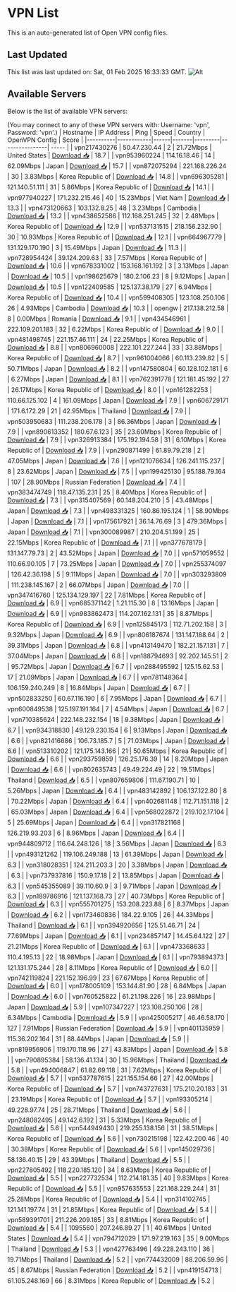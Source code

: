 # VPN List

This is an auto-generated list of Open VPN config files.

## Last Updated

This list was last updated on: Sat, 01 Feb 2025 16:33:33 GMT.
![Alt](https://repobeats.axiom.co/api/embed/186b98318ef1479477931607c1ad7d823f12451f.svg "Repobeats analytics image")

## Available Servers

Below is the list of available VPN servers:

(You may connect to any of these VPN servers with: Username: 'vpn', Password: 'vpn'.)
| Hostname | IP Address | Ping | Speed | Country | OpenVPN Config | Score |
|----------|------------|------|-------|---------|----------------| ----- |
| vpn217430276 | 50.47.230.44 | 2 | 21.72Mbps | United States | [Download 📥](./configs/server_0_US.ovpn) | 18.7 |
| vpn953960224 | 114.16.18.46 | 14 | 62.09Mbps | Japan | [Download 📥](./configs/server_1_JP.ovpn) | 15.7 |
| vpn872075294 | 221.168.226.24 | 30 | 3.83Mbps | Korea Republic of | [Download 📥](./configs/server_2_KR.ovpn) | 14.8 |
| vpn696305281 | 121.140.51.111 | 31 | 5.86Mbps | Korea Republic of | [Download 📥](./configs/server_3_KR.ovpn) | 14.1 |
| vpn977940227 | 171.232.215.46 | 40 | 15.23Mbps | Viet Nam | [Download 📥](./configs/server_4_VN.ovpn) | 13.3 |
| vpn473120663 | 103.132.8.25 | 48 | 3.23Mbps | Cambodia | [Download 📥](./configs/server_5_KH.ovpn) | 13.2 |
| vpn438652586 | 112.168.251.245 | 32 | 2.48Mbps | Korea Republic of | [Download 📥](./configs/server_6_KR.ovpn) | 12.9 |
| vpn537131515 | 218.156.232.90 | 30 | 10.93Mbps | Korea Republic of | [Download 📥](./configs/server_7_KR.ovpn) | 12.1 |
| vpn664967779 | 131.129.170.190 | 3 | 15.49Mbps | Japan | [Download 📥](./configs/server_8_JP.ovpn) | 11.3 |
| vpn728954424 | 39.124.209.63 | 33 | 7.57Mbps | Korea Republic of | [Download 📥](./configs/server_9_KR.ovpn) | 10.6 |
| vpn678331002 | 153.168.161.192 | 3 | 3.13Mbps | Japan | [Download 📥](./configs/server_10_JP.ovpn) | 10.5 |
| vpn198625679 | 180.2.106.23 | 8 | 9.12Mbps | Japan | [Download 📥](./configs/server_11_JP.ovpn) | 10.5 |
| vpn122409585 | 125.137.38.179 | 27 | 6.94Mbps | Korea Republic of | [Download 📥](./configs/server_12_KR.ovpn) | 10.4 |
| vpn599408305 | 123.108.250.106 | 26 | 4.93Mbps | Cambodia | [Download 📥](./configs/server_13_KH.ovpn) | 10.3 |
| opengw | 217.138.212.58 | 8 | 0.00Mbps | Romania | [Download 📥](./configs/server_14_RO.ovpn) | 9.1 |
| vpn434546961 | 222.109.201.183 | 32 | 6.22Mbps | Korea Republic of | [Download 📥](./configs/server_15_KR.ovpn) | 9.0 |
| vpn481498745 | 221.157.46.111 | 24 | 22.25Mbps | Korea Republic of | [Download 📥](./configs/server_16_KR.ovpn) | 8.8 |
| vpn806960008 | 222.101.227.244 | 33 | 33.88Mbps | Korea Republic of | [Download 📥](./configs/server_17_KR.ovpn) | 8.7 |
| vpn961004066 | 60.113.239.82 | 5 | 50.71Mbps | Japan | [Download 📥](./configs/server_18_JP.ovpn) | 8.2 |
| vpn147580804 | 60.128.102.181 | 6 | 6.27Mbps | Japan | [Download 📥](./configs/server_19_JP.ovpn) | 8.1 |
| vpn762391778 | 121.181.45.192 | 27 | 26.17Mbps | Korea Republic of | [Download 📥](./configs/server_20_KR.ovpn) | 8.0 |
| vpn161282253 | 110.66.125.102 | 4 | 161.09Mbps | Japan | [Download 📥](./configs/server_21_JP.ovpn) | 7.9 |
| vpn606729171 | 171.6.172.29 | 21 | 42.95Mbps | Thailand | [Download 📥](./configs/server_22_TH.ovpn) | 7.9 |
| vpn503950683 | 111.238.206.178 | 3 | 86.36Mbps | Japan | [Download 📥](./configs/server_23_JP.ovpn) | 7.9 |
| vpn890613352 | 180.67.6.123 | 35 | 23.60Mbps | Korea Republic of | [Download 📥](./configs/server_24_KR.ovpn) | 7.9 |
| vpn326913384 | 175.192.194.58 | 31 | 6.10Mbps | Korea Republic of | [Download 📥](./configs/server_25_KR.ovpn) | 7.9 |
| vpn290871499 | 61.89.79.218 | 2 | 47.05Mbps | Japan | [Download 📥](./configs/server_26_JP.ovpn) | 7.6 |
| vpn121076634 | 126.241.115.237 | 8 | 23.62Mbps | Japan | [Download 📥](./configs/server_27_JP.ovpn) | 7.5 |
| vpn199425130 | 95.188.79.164 | 107 | 28.90Mbps | Russian Federation | [Download 📥](./configs/server_28_RU.ovpn) | 7.4 |
| vpn383474749 | 118.47.135.231 | 25 | 8.40Mbps | Korea Republic of | [Download 📥](./configs/server_29_KR.ovpn) | 7.3 |
| vpn315407569 | 60.148.204.210 | 5 | 43.48Mbps | Japan | [Download 📥](./configs/server_30_JP.ovpn) | 7.3 |
| vpn498331325 | 160.86.195.124 | 1 | 58.90Mbps | Japan | [Download 📥](./configs/server_31_JP.ovpn) | 7.1 |
| vpn175617921 | 36.14.76.69 | 3 | 479.36Mbps | Japan | [Download 📥](./configs/server_32_JP.ovpn) | 7.1 |
| vpn300089987 | 210.204.51.199 | 25 | 22.15Mbps | Korea Republic of | [Download 📥](./configs/server_33_KR.ovpn) | 7.1 |
| vpn377678179 | 131.147.79.73 | 2 | 43.52Mbps | Japan | [Download 📥](./configs/server_34_JP.ovpn) | 7.0 |
| vpn571059552 | 110.66.90.105 | 7 | 73.25Mbps | Japan | [Download 📥](./configs/server_35_JP.ovpn) | 7.0 |
| vpn255374097 | 126.42.36.198 | 5 | 9.11Mbps | Japan | [Download 📥](./configs/server_36_JP.ovpn) | 7.0 |
| vpn303293809 | 111.238.145.167 | 2 | 66.07Mbps | Japan | [Download 📥](./configs/server_37_JP.ovpn) | 7.0 |
| vpn347416760 | 125.134.129.197 | 22 | 7.81Mbps | Korea Republic of | [Download 📥](./configs/server_38_KR.ovpn) | 6.9 |
| vpn685371142 | 1.21.115.30 | 8 | 13.16Mbps | Japan | [Download 📥](./configs/server_39_JP.ovpn) | 6.9 |
| vpn983862473 | 114.207.162.131 | 35 | 8.87Mbps | Korea Republic of | [Download 📥](./configs/server_40_KR.ovpn) | 6.9 |
| vpn125845173 | 112.71.202.158 | 3 | 9.32Mbps | Japan | [Download 📥](./configs/server_41_JP.ovpn) | 6.9 |
| vpn806187674 | 131.147.188.64 | 2 | 39.31Mbps | Japan | [Download 📥](./configs/server_42_JP.ovpn) | 6.8 |
| vpn413149470 | 182.21.157.131 | 7 | 37.04Mbps | Japan | [Download 📥](./configs/server_43_JP.ovpn) | 6.8 |
| vpn188794693 | 92.202.145.51 | 2 | 95.72Mbps | Japan | [Download 📥](./configs/server_44_JP.ovpn) | 6.7 |
| vpn288495592 | 125.15.62.53 | 17 | 21.09Mbps | Japan | [Download 📥](./configs/server_45_JP.ovpn) | 6.7 |
| vpn781148364 | 106.159.240.249 | 8 | 16.84Mbps | Japan | [Download 📥](./configs/server_46_JP.ovpn) | 6.7 |
| vpn502833250 | 60.67.116.190 | 6 | 7.95Mbps | Japan | [Download 📥](./configs/server_47_JP.ovpn) | 6.7 |
| vpn600849538 | 125.197.191.164 | 7 | 4.54Mbps | Japan | [Download 📥](./configs/server_48_JP.ovpn) | 6.7 |
| vpn710385624 | 222.148.232.154 | 18 | 9.38Mbps | Japan | [Download 📥](./configs/server_49_JP.ovpn) | 6.7 |
| vpn934318830 | 49.129.230.154 | 6 | 9.13Mbps | Japan | [Download 📥](./configs/server_50_JP.ovpn) | 6.6 |
| vpn821416686 | 106.73.185.7 | 5 | 71.03Mbps | Japan | [Download 📥](./configs/server_51_JP.ovpn) | 6.6 |
| vpn513310202 | 121.175.143.166 | 21 | 50.65Mbps | Korea Republic of | [Download 📥](./configs/server_52_KR.ovpn) | 6.6 |
| vpn293759859 | 126.25.176.39 | 14 | 8.20Mbps | Japan | [Download 📥](./configs/server_53_JP.ovpn) | 6.6 |
| vpn802635743 | 49.49.224.49 | 22 | 19.51Mbps | Thailand | [Download 📥](./configs/server_54_TH.ovpn) | 6.5 |
| vpn807659806 | 111.67.190.71 | 10 | 5.26Mbps | Japan | [Download 📥](./configs/server_55_JP.ovpn) | 6.4 |
| vpn483142892 | 106.137.122.80 | 8 | 70.22Mbps | Japan | [Download 📥](./configs/server_56_JP.ovpn) | 6.4 |
| vpn402681148 | 112.71.151.118 | 2 | 65.03Mbps | Japan | [Download 📥](./configs/server_57_JP.ovpn) | 6.4 |
| vpn568022872 | 219.102.17.104 | 5 | 25.69Mbps | Japan | [Download 📥](./configs/server_58_JP.ovpn) | 6.4 |
| vpn317821168 | 126.219.93.203 | 6 | 8.96Mbps | Japan | [Download 📥](./configs/server_59_JP.ovpn) | 6.4 |
| vpn944809712 | 116.64.248.126 | 18 | 3.56Mbps | Japan | [Download 📥](./configs/server_60_JP.ovpn) | 6.3 |
| vpn493121262 | 119.106.249.188 | 13 | 61.39Mbps | Japan | [Download 📥](./configs/server_61_JP.ovpn) | 6.3 |
| vpn318028351 | 124.211.203.3 | 20 | 3.38Mbps | Japan | [Download 📥](./configs/server_62_JP.ovpn) | 6.3 |
| vpn737937816 | 150.9.17.18 | 2 | 13.85Mbps | Japan | [Download 📥](./configs/server_63_JP.ovpn) | 6.3 |
| vpn545355089 | 39.110.60.9 | 3 | 9.71Mbps | Japan | [Download 📥](./configs/server_64_JP.ovpn) | 6.3 |
| vpn189786916 | 121.137.168.73 | 27 | 40.73Mbps | Korea Republic of | [Download 📥](./configs/server_65_KR.ovpn) | 6.3 |
| vpn555701275 | 153.208.223.88 | 6 | 8.37Mbps | Japan | [Download 📥](./configs/server_66_JP.ovpn) | 6.2 |
| vpn173460836 | 184.22.9.105 | 26 | 44.33Mbps | Thailand | [Download 📥](./configs/server_67_TH.ovpn) | 6.1 |
| vpn394920656 | 125.51.46.71 | 24 | 77.69Mbps | Japan | [Download 📥](./configs/server_68_JP.ovpn) | 6.1 |
| vpn234857147 | 14.45.64.122 | 27 | 21.21Mbps | Korea Republic of | [Download 📥](./configs/server_69_KR.ovpn) | 6.1 |
| vpn473368633 | 110.4.195.13 | 22 | 18.98Mbps | Japan | [Download 📥](./configs/server_70_JP.ovpn) | 6.1 |
| vpn793894373 | 121.131.175.244 | 28 | 8.11Mbps | Korea Republic of | [Download 📥](./configs/server_71_KR.ovpn) | 6.0 |
| vpn742119824 | 221.152.196.99 | 23 | 67.67Mbps | Korea Republic of | [Download 📥](./configs/server_72_KR.ovpn) | 6.0 |
| vpn178005109 | 153.144.81.90 | 28 | 6.84Mbps | Japan | [Download 📥](./configs/server_73_JP.ovpn) | 6.0 |
| vpn760525822 | 61.21.198.226 | 16 | 23.98Mbps | Japan | [Download 📥](./configs/server_74_JP.ovpn) | 5.9 |
| vpn107347227 | 123.108.250.106 | 28 | 6.34Mbps | Cambodia | [Download 📥](./configs/server_75_KH.ovpn) | 5.9 |
| vpn425005217 | 46.46.58.170 | 127 | 7.91Mbps | Russian Federation | [Download 📥](./configs/server_76_RU.ovpn) | 5.9 |
| vpn401135959 | 115.36.202.164 | 31 | 88.44Mbps | Japan | [Download 📥](./configs/server_77_JP.ovpn) | 5.9 |
| vpn819956906 | 119.170.118.96 | 27 | 43.83Mbps | Japan | [Download 📥](./configs/server_78_JP.ovpn) | 5.8 |
| vpn790895384 | 58.136.41.134 | 30 | 15.96Mbps | Thailand | [Download 📥](./configs/server_79_TH.ovpn) | 5.8 |
| vpn494006847 | 61.82.69.118 | 31 | 7.62Mbps | Korea Republic of | [Download 📥](./configs/server_80_KR.ovpn) | 5.7 |
| vpn537787615 | 221.155.154.66 | 27 | 42.00Mbps | Korea Republic of | [Download 📥](./configs/server_81_KR.ovpn) | 5.7 |
| vpn743727631 | 175.210.20.183 | 31 | 23.19Mbps | Korea Republic of | [Download 📥](./configs/server_82_KR.ovpn) | 5.7 |
| vpn193305214 | 49.228.97.74 | 25 | 28.71Mbps | Thailand | [Download 📥](./configs/server_83_TH.ovpn) | 5.6 |
| vpn248082495 | 49.142.6.192 | 31 | 5.33Mbps | Korea Republic of | [Download 📥](./configs/server_84_KR.ovpn) | 5.6 |
| vpn544949430 | 219.255.138.156 | 31 | 38.51Mbps | Korea Republic of | [Download 📥](./configs/server_85_KR.ovpn) | 5.6 |
| vpn730215198 | 122.42.200.46 | 40 | 30.38Mbps | Korea Republic of | [Download 📥](./configs/server_86_KR.ovpn) | 5.6 |
| vpn145029736 | 58.136.40.15 | 29 | 43.39Mbps | Thailand | [Download 📥](./configs/server_87_TH.ovpn) | 5.5 |
| vpn227805492 | 118.220.185.120 | 34 | 8.63Mbps | Korea Republic of | [Download 📥](./configs/server_88_KR.ovpn) | 5.5 |
| vpn227732534 | 112.214.181.35 | 40 | 9.83Mbps | Korea Republic of | [Download 📥](./configs/server_89_KR.ovpn) | 5.5 |
| vpn957635553 | 221.168.229.244 | 31 | 25.28Mbps | Korea Republic of | [Download 📥](./configs/server_90_KR.ovpn) | 5.4 |
| vpn314102745 | 121.141.197.74 | 31 | 21.85Mbps | Korea Republic of | [Download 📥](./configs/server_91_KR.ovpn) | 5.4 |
| vpn589391701 | 211.226.209.185 | 33 | 8.81Mbps | Korea Republic of | [Download 📥](./configs/server_92_KR.ovpn) | 5.4 |
| 1095560 | 207.246.89.27 | 1 | 40.61Mbps | United States | [Download 📥](./configs/server_93_US.ovpn) | 5.4 |
| vpn794712029 | 171.97.219.163 | 35 | 9.00Mbps | Thailand | [Download 📥](./configs/server_94_TH.ovpn) | 5.3 |
| vpn427763496 | 49.228.243.110 | 36 | 19.71Mbps | Thailand | [Download 📥](./configs/server_95_TH.ovpn) | 5.2 |
| vpn774432009 | 88.206.59.96 | 45 | 8.67Mbps | Russian Federation | [Download 📥](./configs/server_96_RU.ovpn) | 5.2 |
| vpn419154713 | 61.105.248.169 | 66 | 8.31Mbps | Korea Republic of | [Download 📥](./configs/server_97_KR.ovpn) | 5.2 |
